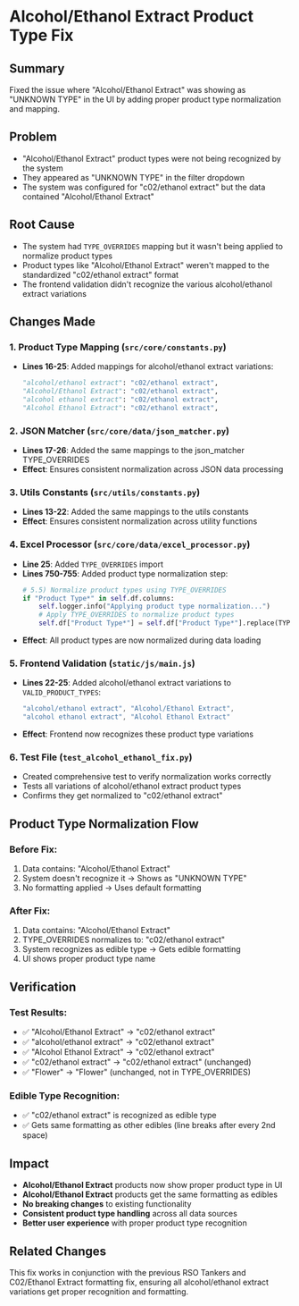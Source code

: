 # Alcohol/Ethanol Extract Product Type Fix

## Summary
Fixed the issue where "Alcohol/Ethanol Extract" was showing as "UNKNOWN TYPE" in the UI by adding proper product type normalization and mapping.

## Problem
- "Alcohol/Ethanol Extract" product types were not being recognized by the system
- They appeared as "UNKNOWN TYPE" in the filter dropdown
- The system was configured for "c02/ethanol extract" but the data contained "Alcohol/Ethanol Extract"

## Root Cause
- The system had `TYPE_OVERRIDES` mapping but it wasn't being applied to normalize product types
- Product types like "Alcohol/Ethanol Extract" weren't mapped to the standardized "c02/ethanol extract" format
- The frontend validation didn't recognize the various alcohol/ethanol extract variations

## Changes Made

### 1. Product Type Mapping (`src/core/constants.py`)
- **Lines 16-25**: Added mappings for alcohol/ethanol extract variations:
  ```python
  "alcohol/ethanol extract": "c02/ethanol extract",
  "Alcohol/Ethanol Extract": "c02/ethanol extract", 
  "alcohol ethanol extract": "c02/ethanol extract",
  "Alcohol Ethanol Extract": "c02/ethanol extract",
  ```

### 2. JSON Matcher (`src/core/data/json_matcher.py`)
- **Lines 17-26**: Added the same mappings to the json_matcher TYPE_OVERRIDES
- **Effect**: Ensures consistent normalization across JSON data processing

### 3. Utils Constants (`src/utils/constants.py`)
- **Lines 13-22**: Added the same mappings to the utils constants
- **Effect**: Ensures consistent normalization across utility functions

### 4. Excel Processor (`src/core/data/excel_processor.py`)
- **Line 25**: Added `TYPE_OVERRIDES` import
- **Lines 750-755**: Added product type normalization step:
  ```python
  # 5.5) Normalize product types using TYPE_OVERRIDES
  if "Product Type*" in self.df.columns:
      self.logger.info("Applying product type normalization...")
      # Apply TYPE_OVERRIDES to normalize product types
      self.df["Product Type*"] = self.df["Product Type*"].replace(TYPE_OVERRIDES)
  ```
- **Effect**: All product types are now normalized during data loading

### 5. Frontend Validation (`static/js/main.js`)
- **Lines 22-25**: Added alcohol/ethanol extract variations to `VALID_PRODUCT_TYPES`:
  ```javascript
  "alcohol/ethanol extract", "Alcohol/Ethanol Extract", 
  "alcohol ethanol extract", "Alcohol Ethanol Extract"
  ```
- **Effect**: Frontend now recognizes these product type variations

### 6. Test File (`test_alcohol_ethanol_fix.py`)
- Created comprehensive test to verify normalization works correctly
- Tests all variations of alcohol/ethanol extract product types
- Confirms they get normalized to "c02/ethanol extract"

## Product Type Normalization Flow

### Before Fix:
1. Data contains: "Alcohol/Ethanol Extract"
2. System doesn't recognize it → Shows as "UNKNOWN TYPE"
3. No formatting applied → Uses default formatting

### After Fix:
1. Data contains: "Alcohol/Ethanol Extract"
2. TYPE_OVERRIDES normalizes to: "c02/ethanol extract"
3. System recognizes as edible type → Gets edible formatting
4. UI shows proper product type name

## Verification

### Test Results:
- ✅ "Alcohol/Ethanol Extract" → "c02/ethanol extract"
- ✅ "alcohol/ethanol extract" → "c02/ethanol extract"  
- ✅ "Alcohol Ethanol Extract" → "c02/ethanol extract"
- ✅ "c02/ethanol extract" → "c02/ethanol extract" (unchanged)
- ✅ "Flower" → "Flower" (unchanged, not in TYPE_OVERRIDES)

### Edible Type Recognition:
- ✅ "c02/ethanol extract" is recognized as edible type
- ✅ Gets same formatting as other edibles (line breaks after every 2nd space)

## Impact
- **Alcohol/Ethanol Extract** products now show proper product type in UI
- **Alcohol/Ethanol Extract** products get the same formatting as edibles
- **No breaking changes** to existing functionality
- **Consistent product type handling** across all data sources
- **Better user experience** with proper product type recognition

## Related Changes
This fix works in conjunction with the previous RSO Tankers and C02/Ethanol Extract formatting fix, ensuring all alcohol/ethanol extract variations get proper recognition and formatting. 